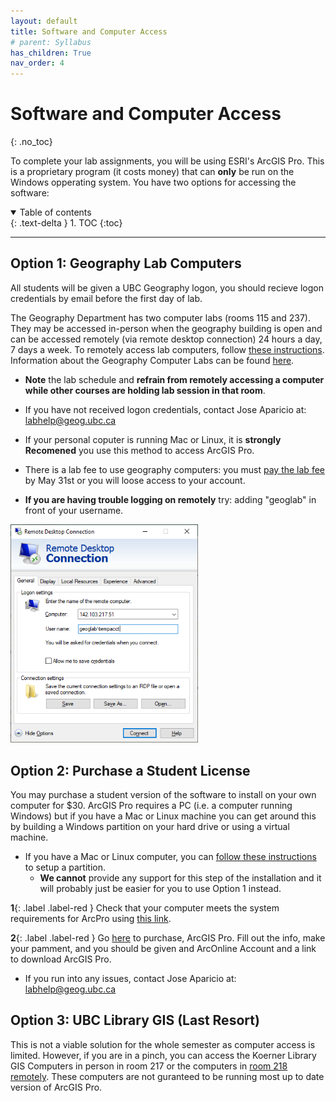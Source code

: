 ```yaml
---
layout: default
title: Software and Computer Access
# parent: Syllabus
has_children: True
nav_order: 4
---
```



# Software and Computer Access
{: .no_toc}

To complete your lab assignments, you will be using ESRI's ArcGIS Pro.  This is a proprietary program (it costs money) that can **only** be run on the Windows opperating system.  You have two options for accessing the software:

<details open markdown="block">
  <summary>
    Table of contents
  </summary>
  {: .text-delta }
1. TOC
{:toc}
</details>

---

## Option 1: Geography Lab Computers

All students will be given a UBC Geography logon, you should recieve logon credentials by email before the first day of lab.

The Geography Department has two computer labs (rooms 115 and 237).  They may be accessed in-person when the geography building is open and can be accessed remotely (via remote desktop connection) 24 hours a day, 7 days a week.  To remotely access lab computers, follow [these instructions](RemoteDesktop.pdf).  Information about the Geography Computer Labs can be found [here](https://geog.ubc.ca/undergraduate/study-resources/).  

* **Note** the lab schedule and **refrain from remotely accessing a computer while other courses are holding lab session in that room**.

* If you have not received logon credentials, contact Jose Aparicio at: [labhelp@geog.ubc.ca](labhelp@geog.ubc.ca) 

* If your personal coputer is running Mac or Linux, it is **strongly Recomened** you use this method to access ArcGIS Pro.

* There is a lab fee to use geography computers: you must [pay the lab fee](http://geog-epayment.sites.olt.ubc.ca/fees/geoglab-fees/) by May 31st or you will loose access to your account.  

* **If you are having trouble logging on remotely** try: adding "geoglab\" in front of your username.

<img src="images/remoteLoginScreen.png" alt="hi" class="inline" width="300"/>


## Option 2: Purchase a Student License

You may purchase a student version of the software to install on your own computer for $30. ArcGIS Pro requires a PC (i.e. a computer running Windows) but if you have a Mac or Linux machine you can get around this by building a Windows partition on your hard drive or using a virtual machine.

* If you have a Mac or Linux computer, you can [follow these instructions](https://support.apple.com/en-ca/HT201468) to setup a partition.
  * **We cannot** provide any support for this step of the installation and it will probably just be easier for you to use Option 1 instead.

**1**{: .label .label-red } Check that your computer meets the system requirements for ArcPro using [this link](http://www.systemrequirementslab.com/Client/Standard/?apikey=50F41142-39B0-4061-97C2-BA7B7FE43D0E&refid=1186&item=12433).



**2**{: .label .label-red } Go [here](https://gis.ubc.ca/software/) to purchase, ArcGIS Pro.  Fill out the info, make your pamment, and you should be given and ArcOnline Account and a link to download ArcGIS Pro.
  * If you run into any issues, contact Jose Aparicio at: labhelp@geog.ubc.ca 


## Option 3: UBC Library GIS (Last Resort)

This is not a viable solution for the whole semester as computer access is limited.  However, if you are in a pinch, you can access the Koerner Library GIS Computers in person in room 217 or the computers in [room 218 remotely](https://remotelabs.ubc.ca/).  These computers are not guranteed to be running most up to date version of ArcGIS Pro.
